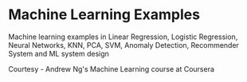 # Machine Learning Examples
Machine learning examples in Linear Regression, Logistic Regression, Neural Networks, KNN, PCA, SVM, Anomaly Detection, Recommender System and ML system design

Courtesy - Andrew Ng's Machine Learning course at Coursera
